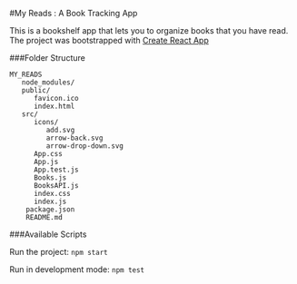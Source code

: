 #My Reads : A Book Tracking App

This is a bookshelf app that lets you to organize books that you have read.
The project was bootstrapped with [Create React App](https://github.com/facebookincubator/create-react-app)


###Folder Structure

```
MY_READS
   node_modules/
   public/
      favicon.ico
	  index.html
   src/
      icons/
	     add.svg
		 arrow-back.svg
		 arrow-drop-down.svg
      App.css
	  App.js
	  App.test.js
	  Books.js
	  BooksAPI.js
	  index.css
	  index.js
	package.json
	README.md
```

###Available Scripts

Run the project:
	`npm start`

Run in development mode:
	`npm test`




